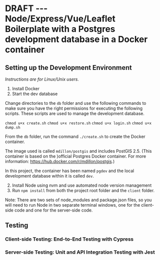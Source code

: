 # DRAFT ---  Node/Express/Vue/Leaflet Boilerplate with a Postgres development database in a Docker container

## Setting up the Development Environment
_Instructions are for Linux/Unix users._

1. Install Docker
2. Start the dev database

Change directories to the `db` folder and use the following commands to make sure you have the right permissions for executing the following scripts. These scripts are used to manage the development database. 

`chmod u+x create.sh`
`chmod u+x restore.sh`
`chmod u+x login.sh`
`chmod u+x dump.sh`

From the `db` folder, run the command `./create.sh` to create the Docker container. 

The image used is called `mdillon/postgis` and includes PostGIS 2.5. (This container is based on the )official Postgres Docker container. For more information: https://hub.docker.com/r/mdillon/postgis.) 

In this project, the container has been named `pgdev` and the local development database within it is called `dev`. 

2. Install Node using nvm and use automated node version management 
2. Run `npm install` from both the project root folder and the `client` folder. 

Note: There are two sets of node_modules and package.json files, so you will need to run Node in two separate terminal windows, one for the client-side code and one for the server-side code. 

## Testing

### Client-side Testing: End-to-End Testing with Cypress

### Server-side Testing: Unit and API Integration Testing with Jest

<!-- TODO: Explain in more detail the purpose of each of the Docker scripts and the dummy data in the dump.sql file. -->
<!-- TODO Get link and instructions for automated node version management. -->
<!-- TODO: Need a hello_map table of dummy point data. -->
<!-- TODO: Create Swagger backend GET request for each dummy table. -->
<!-- TODO: Create a Cypress test for the landing page. -->